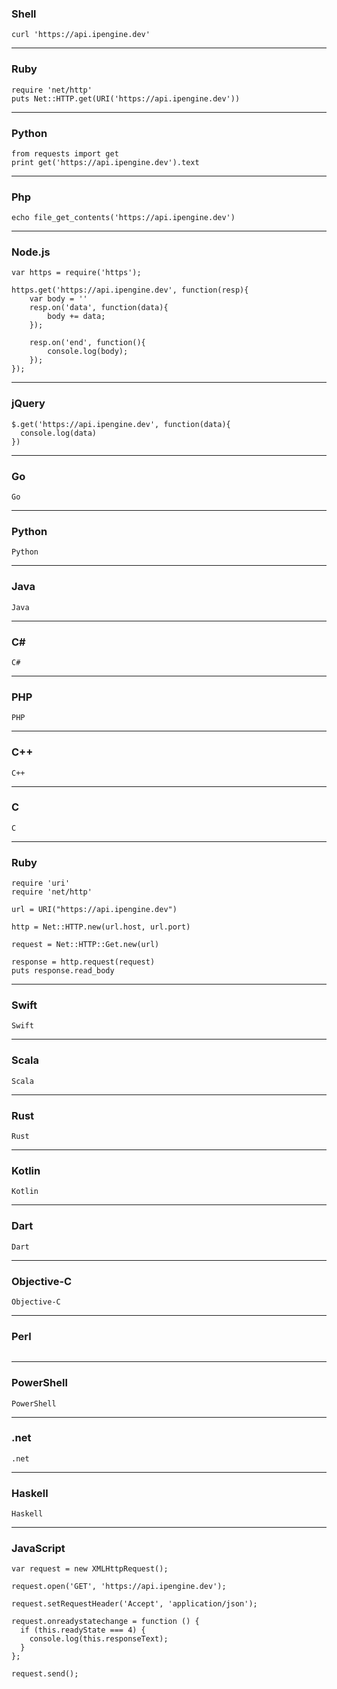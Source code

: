 ### Shell
```
curl 'https://api.ipengine.dev'
```

---

### Ruby
```
require 'net/http'
puts Net::HTTP.get(URI('https://api.ipengine.dev'))
```

---

### Python
```
from requests import get
print get('https://api.ipengine.dev').text
```

---

### Php
```
echo file_get_contents('https://api.ipengine.dev')
```

---

### Node.js
```
var https = require('https');

https.get('https://api.ipengine.dev', function(resp){
    var body = ''
    resp.on('data', function(data){
        body += data;
    });

    resp.on('end', function(){
        console.log(body);
    });
});
```

---

### jQuery
```
$.get('https://api.ipengine.dev', function(data){
  console.log(data)
})
```

---

### Go
```
Go
```

---

### Python
```
Python
```

---

### Java
```
Java
```

---

### C#
```
C#
```

---

### PHP
```
PHP
```

---

### C++
```
C++
```

---

### C
```
C
```

---

### Ruby
```
require 'uri'
require 'net/http'

url = URI("https://api.ipengine.dev")

http = Net::HTTP.new(url.host, url.port)

request = Net::HTTP::Get.new(url)

response = http.request(request)
puts response.read_body
```

---

### Swift
```
Swift
```

---

### Scala
```
Scala
```

---

### Rust
```
Rust
```

---

### Kotlin
```
Kotlin
```

---

### Dart
```
Dart
```

---

### Objective-C
```
Objective-C
```

---

### Perl
```
```

---

### PowerShell
```
PowerShell
```

---

### .net
```
.net
```

---

### Haskell
```
Haskell
```

---

### JavaScript
```
var request = new XMLHttpRequest();

request.open('GET', 'https://api.ipengine.dev');

request.setRequestHeader('Accept', 'application/json');

request.onreadystatechange = function () {
  if (this.readyState === 4) {
    console.log(this.responseText);
  }
};

request.send();
```
